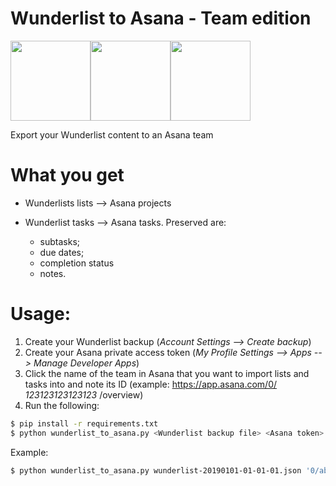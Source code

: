 # Wunderlist to Asana - Team edition
<img src="https://dr0wv9n0kx6h5.cloudfront.net/664cb69d34d0ef040ff8a446e429bce8feb54b41/site/images/logo-big.png" height="128"><img src="http://virtualmarketingpro.com/app/webroot/img/vmp/arrows/Hand%20Drawn%20Arrow%20(37).png" height="128"><img src="https://freeter.io/embedding-web-apps/project-management/asana.png" height="128">

Export your Wunderlist content to an Asana team

# What you get
- Wunderlists lists --> Asana projects
- Wunderlist tasks --> Asana tasks. Preserved are:

  - subtasks;
  - due dates;
  - completion status
  - notes.

# Usage:
1. Create your Wunderlist backup (*Account Settings --> Create backup*)
2. Create your Asana private access token (*My Profile Settings --> Apps --> Manage Developer Apps*)
3. Click the name of the team in Asana that you want to import lists and tasks
   into and note its ID (example: https://app.asana.com/0/ *123123123123123* /overview)
4. Run the following:
```sh
$ pip install -r requirements.txt
$ python wunderlist_to_asana.py <Wunderlist backup file> <Asana token> <Asana organization> <Asana team ID>
```

Example:
```sh
$ python wunderlist_to_asana.py wunderlist-20190101-01-01-01.json '0/abc123abc123abc123abc123abc123ab' 'myorganization.com' '123123123123123'
```
